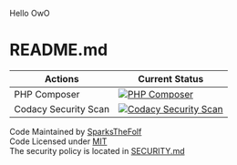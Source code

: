 Hello OwO
#  README.md
| Actions    | Current Status     |
|------------|--------------------|
| PHP Composer | [![PHP Composer](https://github.com/SparksTheFolf/furrymemeapi/actions/workflows/php.yml/badge.svg)](https://github.com/SparksTheFolf/furrymemeapi/actions/workflows/php.yml)|
| Codacy Security Scan | [![Codacy Security Scan](https://github.com/SparksTheFolf/furrymemeapi/actions/workflows/codacy.yml/badge.svg)](https://github.com/SparksTheFolf/furrymemeapi/actions/workflows/codacy.yml)|


Code Maintained by [SparksTheFolf](mailto:sparks@wuffs.net)\
Code Licensed under [MIT](LICENSE)\
The security policy is located in [SECURITY.md](SECURITY.md)